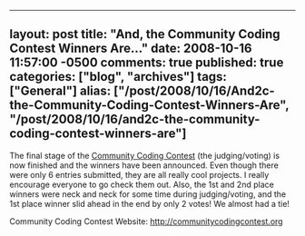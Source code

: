   ---
  layout: post
  title: "And, the Community Coding Contest Winners Are..."
  date: 2008-10-16 11:57:00 -0500
  comments: true
  published: true
  categories: ["blog", "archives"]
  tags: ["General"]
  alias: ["/post/2008/10/16/And2c-the-Community-Coding-Contest-Winners-Are", "/post/2008/10/16/and2c-the-community-coding-contest-winners-are"]
  ---
<!-- more -->
<p>
The final stage of the <a href="http://communitycodingcontest.org">Community Coding Contest</a> (the judging/voting) is now finished and the winners have been announced. Even though there were only 6 entries submitted, they are all really cool projects. I really encourage everyone to go check them out. Also, the 1st and 2nd place winners were neck and neck for some time during judging/voting, and the 1st place winner slid ahead in the end by only 2 votes! We almost had a tie! 
</p>
<p>
Community Coding Contest Website: <a href="http://communitycodingcontest.org" title="Community Coding Contest">http://communitycodingcontest.org</a>
</p>
